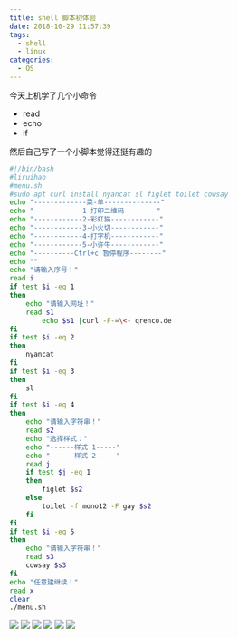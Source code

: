 ```yaml
---
title: shell 脚本初体验
date: 2018-10-29 11:57:39
tags:
  - shell
  - linux
categories:
  - OS
---
```


今天上机学了几个小命令

- read
- echo
- if

然后自己写了一个小脚本觉得还挺有趣的

<!--more-->

```sh
#!/bin/bash
#liruihao
#menu.sh
#sudo apt curl install nyancat sl figlet toilet cowsay
echo "-------------菜-单--------------"
echo "------------1-打印二维码--------"
echo "------------2-彩虹猫------------"
echo "------------3-小火切------------"
echo "------------4-打字机------------"
echo "------------5-小许牛------------"
echo "----------Ctrl+c 暂停程序--------"
echo ""
echo "请输入序号！"
read i
if test $i -eq 1
then
	echo "请输入网址！"
	read s1
       	echo $s1 |curl -F-=\<- qrenco.de
fi
if test $i -eq 2
then
	nyancat
fi
if test $i -eq 3
then
	sl
fi
if test $i -eq 4
then
	echo "请输入字符串！"
	read s2
	echo "选择样式："
	echo "------样式 1-----"
	echo "------样式 2-----"
	read j
	if test $j -eq 1
	then
		figlet $s2
	else
		toilet -f mono12 -F gay $s2
	fi
fi
if test $i -eq 5
then
	echo "请输入字符串！"
	read s3
	cowsay $s3
fi
echo "任意建继续！"
read x
clear
./menu.sh

```

![](images/1.png)
![](images/2.png)
![](images/3.png)
![](images/4.1.png)
![](images/4.2.png)
![](images/5.png)
